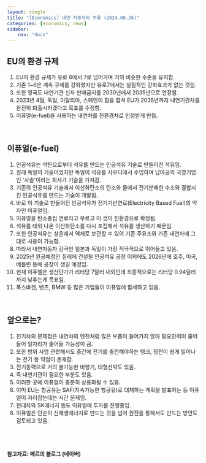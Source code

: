 ```yaml
---
layout: single
title: "[Economics] 내연 자동차의 부활 (2024.08.26)"
categories: [economics, news]
sidebar:
    nav: "docs"
---
```


## EU의 환경 규제
1. EU의 환경 규제가 유로 6에서 7로 넘어가며 거의 비슷한 수준을 유지함.
1. 기존 1~6은 계속 규제를 강화했지만 유로7에서는 실질적인 강화효과가 없는 것임.
1. 또한 영국도 내연기관 신차 판매금지를 2030년에서 2035년으로 연장함.
1. 2023년 4월, 독일, 이탈리아, 스페인이 힘을 합쳐 EU가 2035년까지 내연기관차를 완전히 퇴출시키겠다고 목표를 수정함.
1. 이퓨얼(e-fuel)을 사용하는 내연차를 친환경차로 인정받게 만듬.

<br/>

## 이퓨얼(e-fuel)
1. 인공석유는 석탄으로부터 석유를 만드는 인공석유 기술로 만들어진 석유임.
1. 원래 독일의 기술이었지만 독일이 석유를 사우디에서 수입하며 남아공의 국영기업인 '사솔'이라는 회사가 기술을 가져감.
1. 기존의 인공석유 기술에서 이산화탄소의 탄소와 물에서 전기분해한 수소와 결합시킨 인공석유를 만드는 기술이 개발됨.
1. 바로 이 기술로 만들어진 인공석유가 전기기반연료(Electricity Based Fuel)의 약자인 이퓨얼임.
1. 이퓨얼을 탄소중립 연료라고 부르고 이 것이 친환경으로 확정됨.
1. 석유를 태워 나온 이산화탄소를 다시 포집해서 석유를 생산하기 때문임.
1. 또한 인공석유는 상온에서 액체로 보관할 수 있어 기존 주유소와 기존 내연차에 그대로 사용이 가능함.
1. 따라서 내연자동차 강국인 일본과 독일이 가장 적극적으로 뛰어들고 있음.
1. 2025년 완공예정인 칠레에 건설될 인공석유 공장 이외에도 2026년에 호주, 미국, 베를린 등에 공장이 생길 예정임.
1. 현재 이퓨엘은 생산단가가 리터당 7달러 내외인데 최종적으로는 리터당 0.94달러까지 낮추는게 목표임.
1. 폭스바겐, 벤츠, BMW 등 많은 기업들이 이퓨얼에 합세하고 있음.

<br/>

## 앞으로는?
1. 전기차의 문제점은 내연차의 엔진처럼 많은 부품이 들어가지 않아 필요인력이 줄어들어 일자리가 줄어들 가능성이 큼.
1. 또한 방위 사업 관련해서도 중간에 전기를 충전해야하는 탱크, 정전이 쉽게 일어나는 전기 등 약점이 존재함.
1. 전기동력으로 거의 불가능한 비행기, 대형선박도 있음.
1. 즉 내연기관이 필요한 부분도 있음.
1. 이러한 곳에 이퓨얼이 충분히 상용화될 수 있음.
1. 이미 EU는 항공유는 SAF(지속가능한 항공유)로 대체하는 계획을 발표하는 등 이퓨얼이 자리잡는데는 시간 문제임.
1. 현대차와 SK에너지 등도 이퓨얼에 투자를 진행중임.
1. 이퓨얼은 단순히 신재생에너지로 만드는 것을 넘어 원전을 통해서도 만드는 방안도 검토되고 있음.

<br/>
<br/>

#### 참고자료: 메르의 블로그 (네이버) 